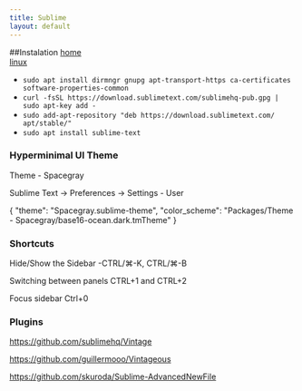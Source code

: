 ```yaml
---
title: Sublime
layout: default
---
```


##Instalation
[home](https://www.sublimetext.com/docs/linux_repositories.html)  
[linux](https://losst.ru/ustanovka-sublime-text-3-ubuntu-18-04)  
 - `sudo apt install dirmngr gnupg apt-transport-https ca-certificates software-properties-common`  
 - `curl -fsSL https://download.sublimetext.com/sublimehq-pub.gpg | sudo apt-key add -`  
 - `sudo add-apt-repository "deb https://download.sublimetext.com/ apt/stable/"`  
 - `sudo apt install sublime-text` 



### Hyperminimal UI Theme

Theme - Spacegray

Sublime Text -> Preferences -> Settings - User

{
  "theme": "Spacegray.sublime-theme",
  "color_scheme": "Packages/Theme - Spacegray/base16-ocean.dark.tmTheme"
}

### Shortcuts 
Hide/Show the Sidebar -CTRL/⌘-K, CTRL/⌘-B

Switching between panels  CTRL+1 and CTRL+2

Focus sidebar Ctrl+0
 

### Plugins

https://github.com/sublimehq/Vintage

https://github.com/guillermooo/Vintageous

https://github.com/skuroda/Sublime-AdvancedNewFile
